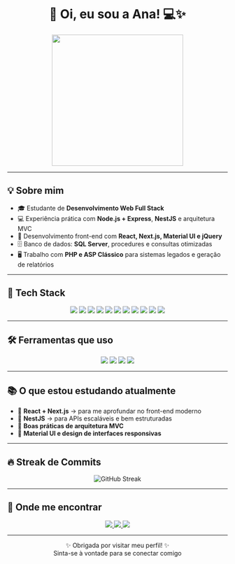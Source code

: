 <h1 align="center">🌸 Oi, eu sou a Ana! 💻✨</h1>

<p align="center">
  <img src="https://media2.giphy.com/media/v1.Y2lkPTc5MGI3NjExcDNhbG11bXF6emc4bmJidmY1ZGJlZHZ5YjBzdm03MGxtYjZ6Z29ydCZlcD12MV9pbnRlcm5hbF9naWZfYnlfaWQmY3Q9Zw/QXwtfadqo7wbfmT46H/giphy.gif" width="300">
</p>

---

## 💡 Sobre mim
- 🎓 Estudante de **Desenvolvimento Web Full Stack**  
- 💻 Experiência prática com **Node.js + Express**, **NestJS** e arquitetura MVC  
- 🎨 Desenvolvimento front-end com **React, Next.js, Material UI e jQuery**  
- 🗄️ Banco de dados: **SQL Server**, procedures e consultas otimizadas  
- 🖥️ Trabalho com **PHP e ASP Clássico** para sistemas legados e geração de relatórios  

---

## 🌷 Tech Stack
<p align="center">
  <img src="https://img.shields.io/badge/JavaScript-FFE135?style=for-the-badge&logo=javascript&logoColor=black"/>
  <img src="https://img.shields.io/badge/TypeScript-007ACC?style=for-the-badge&logo=typescript&logoColor=white"/>
  <img src="https://img.shields.io/badge/React-61DAFB?style=for-the-badge&logo=react&logoColor=black"/>
  <img src="https://img.shields.io/badge/Next.js-000000?style=for-the-badge&logo=nextdotjs&logoColor=white"/>
  <img src="https://img.shields.io/badge/NestJS-e0234e?style=for-the-badge&logo=nestjs&logoColor=white"/>
  <img src="https://img.shields.io/badge/Node.js-339933?style=for-the-badge&logo=nodedotjs&logoColor=white"/>
  <img src="https://img.shields.io/badge/PHP-777BB4?style=for-the-badge&logo=php&logoColor=white"/>
  <img src="https://img.shields.io/badge/ASP-0078D6?style=for-the-badge&logo=windows&logoColor=white"/>
  <img src="https://img.shields.io/badge/SQL-4479A1?style=for-the-badge&logo=microsoftsqlserver&logoColor=white"/>
  <img src="https://img.shields.io/badge/jQuery-0769AD?style=for-the-badge&logo=jquery&logoColor=white"/>
  <img src="https://img.shields.io/badge/Material_UI-0081CB?style=for-the-badge&logo=mui&logoColor=white"/>
</p>

---

## 🛠 Ferramentas que uso
<p align="center">
  <img src="https://img.shields.io/badge/VSCode-007ACC?style=for-the-badge&logo=visual-studio-code&logoColor=white"/>
  <img src="https://img.shields.io/badge/Git-F05032?style=for-the-badge&logo=git&logoColor=white"/>
  <img src="https://img.shields.io/badge/Postman-FF6C37?style=for-the-badge&logo=postman&logoColor=white"/>
  <img src="https://img.shields.io/badge/Bootstrap-7952B3?style=for-the-badge&logo=bootstrap&logoColor=white"/>
</p>

---

## 📚 O que estou estudando atualmente
- 📌 **React + Next.js** → para me aprofundar no front-end moderno  
- 📌 **NestJS** → para APIs escaláveis e bem estruturadas  
- 📌 **Boas práticas de arquitetura MVC**  
- 📌 **Material UI e design de interfaces responsivas**  

---

## 🔥 Streak de Commits
<p align="center">
  <img src="https://streak-stats.demolab.com?user=AnaLuizaRChiamenti&theme=rose&hide_border=true" alt="GitHub Streak"/>
</p>

---

## 🌸 Onde me encontrar
<p align="center">
  <a href="https://www.instagram.com/ana.chiamenti/">
    <img src="https://img.shields.io/badge/-Instagram-ff69b4?style=for-the-badge&logo=instagram&logoColor=white">
  </a>
  <a href="mailto:analuizarodrigueschiamenti@gmail.com">
    <img src="https://img.shields.io/badge/-Gmail-ffb6c1?style=for-the-badge&logo=gmail&logoColor=white">
  </a>
  <a href="https://www.linkedin.com/in/analuiza-rodrigueschiamenti/">
    <img src="https://img.shields.io/badge/-LinkedIn-ff66b2?style=for-the-badge&logo=linkedin&logoColor=white">
  </a>
</p>

---

<p align="center">
✨ Obrigada por visitar meu perfil! ✨<br>
Sinta-se à vontade para se conectar comigo 
</p>
